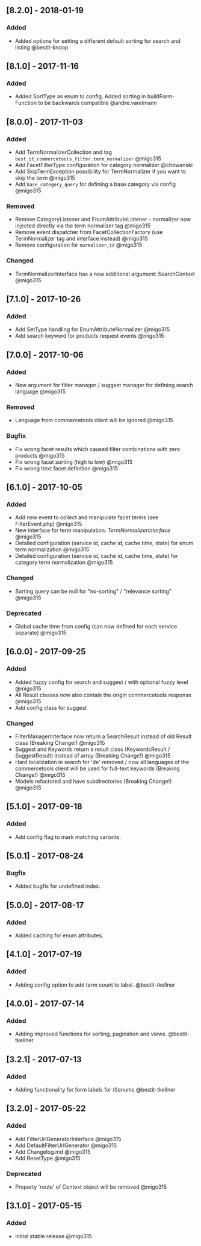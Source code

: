 ## [8.2.0] - 2018-01-19
### Added
- Added options for setting a different default sorting for search and listing @bestit-knoop

## [8.1.0] - 2017-11-16
### Added
- Added SortType as enum to config. Added sorting in buildForm-Function to be backwards compatible @andre.varelmann

## [8.0.0] - 2017-11-03
### Added
- Add TermNormalizerCollection and tag `best_it_commercetools_filter.term_normalizer` @migo315
- Add FacetFilterType configuration for category normalizer @chowanski
- Add SkipTermException possibility for TermNormalizer if you want to skip the term @migo315
- Add `base_category_query` for defining a base category via config @migo315

### Removed
- Remove CategoryListener and EnumAttributeListener - normalizer now injected directly via the term normalizer tag @migo315
- Remove event dispatcher from FacetCollectionFactory (use TermNormalizer tag and interface instead) @migo315
- Remove configuration for `normalizer_id` @migo315

### Changed
- TermNormalizerInterface has a new additional argument: SearchContext @migo315

## [7.1.0] - 2017-10-26
### Added
- Add SetType handling for EnumAttributeNormalizer @migo315
- Add search keyword for products request events @migo315

## [7.0.0] - 2017-10-06
### Added
- New argument for filter manager / suggest manager for defining search language @migo315

### Removed
- Language from commercetools client will be ignored @migo315

### Bugfix
- Fix wrong facet results which caused filter combinations with zero products @migo315
- Fix wrong facet sorting (high to low) @migo315
- Fix wrong ltext facet definition @migo315

## [6.1.0] - 2017-10-05
### Added
- Add new event to collect and manipulate facet terms (see FilterEvent.php) @migo315
- New interface for term manipulation: _TermNormalizerInterface_ @migo315
- Detailed configuration (service id, cache id, cache time, state) for enum term normalization @migo315
- Detailed configuration (service id, cache id, cache time, state) for category term normalization @migo315

### Changed
- Sorting query can be null for "no-sorting" / "relevance sorting" @migo315

### Deprecated
- Global cache time from config (can now defined for each service separate) @migo315

## [6.0.0] - 2017-09-25
### Added
- Added fuzzy config for search and suggest / with optional fuzzy level @migo315
- All Result classes now also contain the origin commercetools response @migo315
- Add config class for suggest

### Changed
- FilterManagerInterface now return a SearchResult instead of old Result class (Breaking Change!) @migo315
- Suggest and Keywords return a result class (KeywordsResult / SuggestResult) instead of array (Breaking Change!) @migo315
- Hard localization in search for 'de' removed / now all languages of the commercetools client will be used for full-text keywords (Breaking Change!) @migo315
- Models refactored and have subdirectories (Breaking Change!) @migo315

## [5.1.0] - 2017-09-18
### Added
- Add config flag to mark matching variants.

## [5.0.1] - 2017-08-24
### Bugfix
- Added bugfix for undefined index.

## [5.0.0] - 2017-08-17
### Added
- Added caching for enum attributes.

## [4.1.0] - 2017-07-19
### Added
- Adding config option to add term count to label. @bestit-tkellner

## [4.0.0] - 2017-07-14
### Added
- Adding improved functions for sorting, pagination and views. @bestit-tkellner

## [3.2.1] - 2017-07-13
### Added
- Adding functionality for form labels for (l)enums @bestit-tkellner

## [3.2.0] - 2017-05-22
### Added
- Add FilterUrlGeneratorInterface @migo315
- Add DefaultFilterUrlGenerator @migo315
- Add Changelog.md @migo315
- Add ResetType @migo315

### Deprecated
- Property 'route' of Context object will be removed @migo315

## [3.1.0] - 2017-05-15
### Added
- Initial stable release @migo315